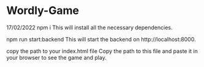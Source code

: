 # Wordly-Game
17/02/2022
npm i
This will install all the necessary dependencies.

npm run start:backend
This will start the backend on http://localhost:8000.

copy the path to your index.html file
Copy the path to this file and paste it in your browser to see the game and play.
